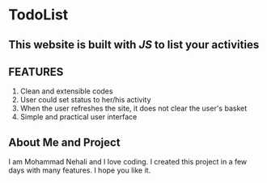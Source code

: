 # TodoList
## This website is built with *JS* to list your activities

## FEATURES
1. Clean and extensible codes
2. User could set status to her/his activity
3. When the user refreshes the site, it does not clear the user's basket
4. Simple and practical user interface


## About Me and Project
I am Mohammad Nehali and I love coding. I created this project in a few days with many features. I hope you like it.

